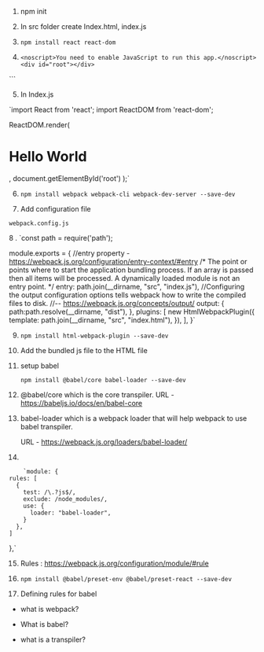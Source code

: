 1. npm init

2. In src folder create Index.html, index.js

3.  `npm install react react-dom`

4.  ```<body>
    <noscript>You need to enable JavaScript to run this app.</noscript>
    <div id="root"></div>
  </body>```

5. In Index.js

 `import React from 'react';
import ReactDOM from 'react-dom';

ReactDOM.render(
    <h1>Hello World</h1>,
  document.getElementById('root')
);`

6. `npm install webpack webpack-cli webpack-dev-server --save-dev`

7.   Add configuration file

    webpack.config.js

8 . `const path = require('path');

module.exports = {
  //entry property - https://webpack.js.org/configuration/entry-context/#entry
  /* The point or points where to start the application bundling process. 
  If an array is passed then all items will be processed.
    A dynamically loaded module is not an entry point. */
  entry: path.join(__dirname, "src", "index.js"),
  //Configuring the output configuration options tells webpack how to write the compiled files to disk.
  //-- https://webpack.js.org/concepts/output/
  output: {
    path:path.resolve(__dirname, "dist"),
  },
  plugins: [
    new HtmlWebpackPlugin({
      template: path.join(__dirname, "src", "index.html"),
    }),
  ],
}`

9. `npm install html-webpack-plugin --save-dev`

10. Add the bundled js file to the HTML file

11. setup babel

    `npm install @babel/core babel-loader --save-dev`

12.  @babel/core  which is the core transpiler. URL - https://babeljs.io/docs/en/babel-core

13.  babel-loader which is a webpack loader that will help webpack to use babel transpiler. 

        URL - https://webpack.js.org/loaders/babel-loader/

14.  

        `module: {
    rules: [
      {
        test: /\.?js$/,
        exclude: /node_modules/,
        use: {
          loader: "babel-loader",
        }
      },
    ]
  },`

 15. Rules : https://webpack.js.org/configuration/module/#rule

 16.  `npm install @babel/preset-env @babel/preset-react --save-dev`

 17.  Defining rules for babel

 

- what is webpack?

- What is babel?

- what is a transpiler?

